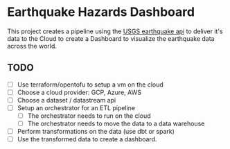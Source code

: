 # Earthquake Hazards Dashboard

This project creates a pipeline using the [USGS earthquake api](https://www.usgs.gov/programs/earthquake-hazards) to deliver it's data to the Cloud to create a Dashboard to visualize the earthquake data across the world.

## TODO

- [ ] Use terraform/opentofu to setup a vm on the cloud
- [ ] Choose a cloud provider: GCP, Azure, AWS
- [ ] Choose a dataset / datastream api
- [ ] Setup an orchestrator for an ETL pipeline
    - [ ] The orchestrator needs to run on the cloud
    - [ ] The orchestrator needs to move the data to a data warehouse
- [ ] Perform transformations on the data (use dbt or spark)
- [ ] Use the transformed data to create a dashboard.
